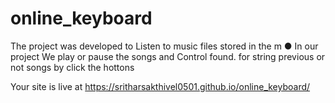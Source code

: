 # online_keyboard

 The project was developed to Listen to music files stored in the m
● In our project We play or pause the songs and Control found. for
string previous or not songs by click the hottons

Your site is live at https://sritharsakthivel0501.github.io/online_keyboard/
